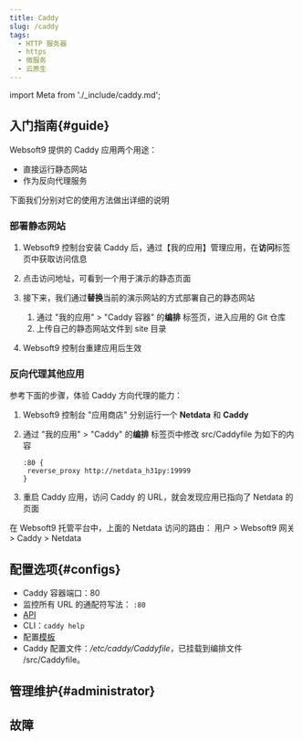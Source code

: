 ```yaml
---
title: Caddy
slug: /caddy
tags:
  - HTTP 服务器
  - https
  - 微服务
  - 云原生
---
```


import Meta from './_include/caddy.md';

<Meta name="meta" />

## 入门指南{#guide}

Websoft9 提供的 Caddy 应用两个用途：

- 直接运行静态网站
- 作为反向代理服务

下面我们分别对它的使用方法做出详细的说明

### 部署静态网站

1. Websoft9 控制台安装 Caddy 后，通过【我的应用】管理应用，在**访问**标签页中获取访问信息

2. 点击访问地址，可看到一个用于演示的静态页面

3. 接下来，我们通过**替换**当前的演示网站的方式部署自己的静态网站

   1. 通过 "我的应用" > "Caddy 容器" 的**编排** 标签页，进入应用的 Git 仓库
   2. 上传自己的静态网站文件到 site 目录

4. Websoft9 控制台重建应用后生效

### 反向代理其他应用

参考下面的步骤，体验 Caddy 方向代理的能力：

1. Websoft9 控制台 "应用商店" 分别运行一个 **Netdata** 和 **Caddy**

2. 通过 "我的应用" > "Caddy" 的**编排** 标签页中修改 src/Caddyfile 为如下的内容
   ```
   :80 {
    reverse_proxy http://netdata_h31py:19999
   }
   ```

3. 重启 Caddy 应用，访问 Caddy 的 URL，就会发现应用已指向了 Netdata 的页面

在 Websoft9 托管平台中，上面的 Netdata 访问的路由： 用户 > Websoft9 网关 > Caddy > Netdata


## 配置选项{#configs}

- Caddy 容器端口：80
- 监控所有 URL 的通配符写法： `:80`
- [API](https://caddyserver.com/docs/quick-starts/api)
- CLI：`caddy help`
- 配置[模板](https://caddy.community/c/wiki/13)
- Caddy 配置文件：*/etc/caddy/Caddyfile*，已挂载到编排文件 /src/Caddyfile。 

## 管理维护{#administrator}

## 故障
